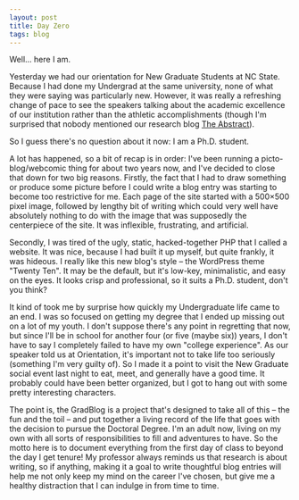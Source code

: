 ```yaml
---
layout: post
title: Day Zero
tags: blog
---
```


Well... here I am.

Yesterday we had our orientation for New Graduate Students at NC State. Because I had done my Undergrad at the same university, none of what they were saying was particularly new. However, it was really a refreshing change of pace to see the speakers talking about the academic excellence of our institution rather than the athletic accomplishments (though I'm surprised that nobody mentioned our research blog [The Abstract](http://web.ncsu.edu/abstract/)).

So I guess there's no question about it now: I am a Ph.D. student.

A lot has happened, so a bit of recap is in order: I've been running a picto-blog/webcomic thing for about two years now, and I've decided to close that down for two big reasons. Firstly, the fact that I had to draw something or produce some picture before I could write a blog entry was starting to become too restrictive for me. Each page of the site started with a 500×500 pixel image, followed by lengthy bit of writing which could very well have absolutely nothing to do with the image that was supposedly the centerpiece of the site. It was inflexible, frustrating, and artificial.

Secondly, I was tired of the ugly, static, hacked-together PHP that I called a website. It was nice, because I had built it up myself, but quite frankly, it was hideous. I really like this new blog's style – the WordPress theme "Twenty Ten". It may be the default, but it's low-key, minimalistic, and easy on the eyes. It looks crisp and professional, so it suits a Ph.D. student, don't you think?

It kind of took me by surprise how quickly my Undergraduate life came to an end. I was so focused on getting my degree that I ended up missing out on a lot of my youth. I don't suppose there's any point in regretting that now, but since I'll be in school for another four (or five (maybe six)) years, I don't have to say I completely failed to have my own "college experience". As our speaker told us at Orientation, it's important not to take life too seriously (something I'm very guilty of). So I made it a point to visit the New Graduate social event last night to eat, meet, and generally have a good time. It probably could have been better organized, but I got to hang out with some pretty interesting characters.

The point is, the GradBlog is a project that's designed to take all of this – the fun and the toil – and put together a living record of the life that goes with the decision to pursue the Doctoral Degree. I'm an adult now, living on my own with all sorts of responsibilities to fill and adventures to have. So the motto here is to document everything from the first day of class to beyond the day I get tenure! My professor always reminds us that research is about writing, so if anything, making it a goal to write thoughtful blog entries will help me not only keep my mind on the career I've chosen, but give me a healthy distraction that I can indulge in from time to time.
